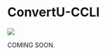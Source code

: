 # ConvertU-CCLI
<img src="https://cdn.discordapp.com/attachments/655147160190320651/1033114929504473201/ConvertU-CCLI-Logo.png"></img>



COMING SOON.


